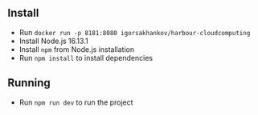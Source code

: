## Install

- Run `docker run -p 8181:8080 igorsakhankov/harbour-cloudcomputing`
- Install Node.js 16.13.1
- Install `npm` from Node.js installation
- Run `npm install` to install dependencies

## Running

- Run `npm run dev` to run the project
